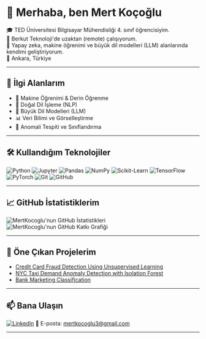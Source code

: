 # 👋 Merhaba, ben Mert Koçoğlu

🎓 TED Üniversitesi Bilgisayar Mühendisliği 4. sınıf öğrencisiyim.  
💼 Berkut Teknoloji'de uzaktan (remote) çalışıyorum.  
🤖 Yapay zeka, makine öğrenimi ve büyük dil modelleri (LLM) alanlarında kendimi geliştiriyorum.  
📍 Ankara, Türkiye  

---

## 🚀 İlgi Alanlarım

- 🔬 Makine Öğrenimi & Derin Öğrenme
- 🧠 Doğal Dil İşleme (NLP)
- 🧮 Büyük Dil Modelleri (LLM)
- 📊 Veri Bilimi ve Görselleştirme
- 🧪 Anomali Tespiti ve Sınıflandırma

---

## 🛠️ Kullandığım Teknolojiler

![Python](https://img.shields.io/badge/-Python-3776AB?style=flat&logo=python&logoColor=white)
![Jupyter](https://img.shields.io/badge/-Jupyter-F37626?style=flat&logo=jupyter&logoColor=white)
![Pandas](https://img.shields.io/badge/-Pandas-150458?style=flat&logo=pandas&logoColor=white)
![NumPy](https://img.shields.io/badge/-NumPy-013243?style=flat&logo=numpy&logoColor=white)
![Scikit-Learn](https://img.shields.io/badge/-Scikit--Learn-F7931E?style=flat&logo=scikit-learn&logoColor=white)
![TensorFlow](https://img.shields.io/badge/-TensorFlow-FF6F00?style=flat&logo=tensorflow&logoColor=white)
![PyTorch](https://img.shields.io/badge/-PyTorch-EE4C2C?style=flat&logo=pytorch&logoColor=white)
![Git](https://img.shields.io/badge/-Git-F05032?style=flat&logo=git&logoColor=white)
![GitHub](https://img.shields.io/badge/-GitHub-181717?style=flat&logo=github&logoColor=white)

---

## 📈 GitHub İstatistiklerim

![MertKocoglu'nun GitHub İstatistikleri](https://github-readme-stats.vercel.app/api?username=MertKocoglu&show_icons=true&theme=radical)
![MertKocoglu'nun GitHub Katkı Grafiği](https://github-readme-streak-stats.herokuapp.com/?user=MertKocoglu&theme=radical)

---

## 📌 Öne Çıkan Projelerim

- [Credit Card Fraud Detection Using Unsupervised Learning](https://github.com/MertKocoglu/Credit-Card-Fraud-Detection-Using-Unsupervised-Learning)
- [NYC Taxi Demand Anomaly Detection with Isolation Forest](https://github.com/MertKocoglu/NYC-Taxi-Demand-Anomaly-Detection-with-Isolation-Forest)
- [Bank Marketing Classification](https://github.com/MertKocoglu/bank_marketing_classification)

---

## 📫 Bana Ulaşın

[![LinkedIn](https://img.shields.io/badge/-LinkedIn-0A66C2?style=flat&logo=linkedin&logoColor=white)](https://www.linkedin.com/in/mertkocogluu/)
📧 E-posta: mertkocoglu3@gmail.com

---


